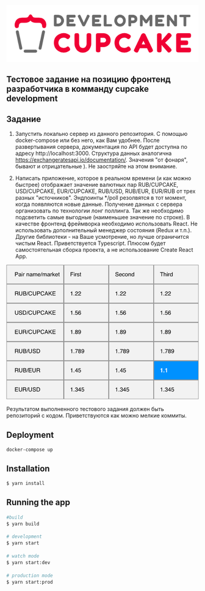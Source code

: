 ![logo](./cupcake_logo.png)
## Тестовое задание на позицию фронтенд разработчика в комманду cupcake development

## Задание

1. Запустить локально сервер из данного репозитория. С помощью docker-compose или без него, как Вам удобнее. После развертывания сервера, документация по API будет доступна по адресу http://localhost:3000.
Структура данных аналогична https://exchangeratesapi.io/documentation/. Значения "от фонаря", бывают и отрицательные ). Не заостряйте на этом внимание.

2. Написать приложение, которое в реальном времени (и как можно быстрее) отображает значение валютных пар RUB/CUPCAKE, USD/CUPCAKE, EUR/CUPCAKE, RUB/USD, RUB/EUR, EUR/RUB от трех разных "источников". Эндпоинты */poll резолвятся в тот момент, когда появляются новые данные. Получение данных с сервера организовать по технологии лонг поллинга. Так же необходимо подсветить самые выгодные (наименьшее значение по строке). В качестве фронтенд фреймворка необходимо использовать React. Не использовать дополнительный менеджер состояния (Redux и т.п.). Другие библиотеки - на Ваше усмотрение, но лучше ограничится чистым React. Приветствуется Typescript. Плюсом будет самостоятельная сборка проекта, а не использование Create React App.


![Мокап](./design_mockup_exported.png)

Результатом выполненного тестового задания должен быть репозиторий с кодом. Приветствуются как можно мелкие коммиты.

## Deployment
```
docker-compose up
```

## Installation

```bash
$ yarn install
```

## Running the app

```bash
#build
$ yarn build

# development
$ yarn start

# watch mode
$ yarn start:dev

# production mode
$ yarn start:prod
```
